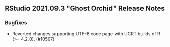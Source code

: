 
## RStudio 2021.09.3 "Ghost Orchid" Release Notes

### Bugfixes

* Reverted changes supporting UTF-8 code page with UCRT builds of R (>= 4.2.0). (#10507)

